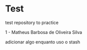 # Test

test repository to practice

1 - Matheus Barbosa de Oliveira Silva

adicionar algo enquanto uso o stash
